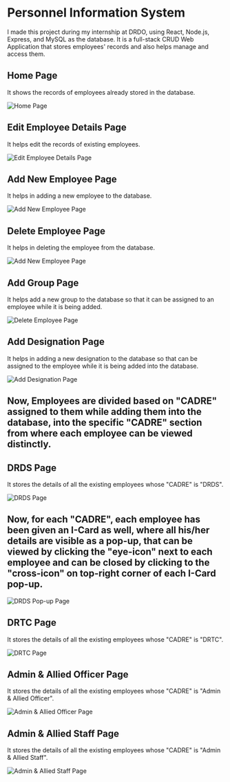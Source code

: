 # Personnel Information System

I made this project during my internship at DRDO, using React, Node.js, Express, and MySQL as the database. It is a full-stack CRUD Web Application that stores employees' records and also helps manage and access them.

## Home Page

It shows the records of employees already stored in the database.

![Home Page](https://github.com/goelshivam931/Personnel-Information-System/blob/master/sample_images/Picture1.png)


## Edit Employee Details Page

It helps edit the records of existing employees.

![Edit Employee Details Page](https://drive.google.com/file/d/1RWLUelw1tke1K5TWHUQjbQQASVqI2c8v/view?usp=sharing)

## Add New Employee Page

It helps in adding a new employee to the database.

![Add New Employee Page](https://drive.google.com/file/d/1tOyAFpTi3EdaWF-cRltQ6aAtlH7poC5V/view?usp=sharing)

## Delete Employee Page

It helps in deleting the employee from the database.

![Add New Employee Page](https://drive.google.com/file/d/1t9SSuXPLPpIQWbkBvvfp_aX_BGOMkn8T/view?usp=sharing)

## Add Group Page

It helps add a new group to the database so that it can be assigned to an employee while it is being added.

![Delete Employee Page](https://drive.google.com/file/d/1gcwdy323QqZKszRwTjB-K1Fk6fIvRvsB/view?usp=sharing)

## Add Designation Page

It helps in adding a new designation to the database so that can be assigned to the employee while it is being added into the database.

![Add Designation Page](https://drive.google.com/file/d/1wNJXXR0-q40MePco_0vJIljs4AJiAUCP/view?usp=sharing)


## Now, Employees are divided based on "CADRE" assigned to them while adding them into the database, into the specific "CADRE" section from where each employee can be viewed distinctly.


## DRDS Page

It stores the details of all the existing employees whose "CADRE" is "DRDS".

![DRDS Page](https://drive.google.com/file/d/1iTI7sjcYdhLuwGrzjmK5fN7bOqGi_T04/view?usp=sharing)

## Now, for each "CADRE", each employee has been given an I-Card as well, where all his/her details are visible as a pop-up, that can be viewed by clicking the "eye-icon" next to each employee and can be closed by clicking to the "cross-icon" on top-right corner of each I-Card pop-up.

![DRDS Pop-up Page](https://drive.google.com/file/d/1tpq3E7xiD2QSEo4VVufijjT_pY3XSYrk/view?usp=sharing)


## DRTC Page

It stores the details of all the existing employees whose "CADRE" is "DRTC".

![DRTC Page](https://drive.google.com/file/d/1Q7hZsYQ70xyK3-26KtDRZOdJ4CMyIrdG/view?usp=sharing)


## Admin & Allied Officer Page

It stores the details of all the existing employees whose "CADRE" is "Admin & Allied Officer".

![Admin & Allied Officer Page](https://drive.google.com/file/d/1ZPjy-iByGnSMwkPUwb-cdZqsFef2iiQW/view?usp=sharing)


## Admin & Allied Staff Page

It stores the details of all the existing employees whose "CADRE" is "Admin & Allied Staff".

![Admin & Allied Staff Page](https://drive.google.com/file/d/1-S5pw4IdcCFxKGkg3UtJ6MGPM6Sxmack/view?usp=sharing)










